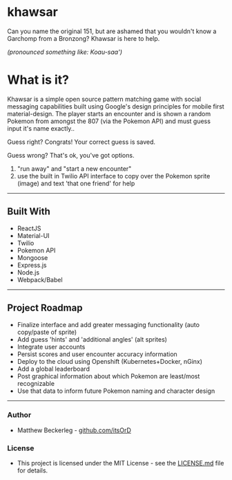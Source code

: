 # khawsar
Can you name the original 151, but are ashamed that you wouldn't know a Garchomp from a Bronzong?  Khawsar is here to help.

*(pronounced something like: Koau-saa')*

# What is it?
Khawsar is a simple open source pattern matching game with social messaging capabilities built using Google's design principles for mobile first material-design.  The player starts an encounter and is shown a random Pokemon from amongst the 807 (via the Pokemon API) and must guess input it's name exactly..

Guess right?  Congrats!  Your correct guess is saved.

Guess wrong?  That's ok, you've got options.
 1) "run away" and "start a new encounter"
 2) use the built in Twilio API interface to copy over the Pokemon sprite (image) and text 'that one friend' for help
 
 - - -
 
 ## Built With
 * ReactJS
 * Material-UI
 * Twilio
 * Pokemon API
 * Mongoose
 * Express.js
 * Node.js
 * Webpack/Babel

 - - - 

## Project Roadmap 
 - Finalize interface and add greater messaging functionality (auto copy/paste of sprite)
 - Add guess 'hints' and 'additional angles' (alt sprites)
 - Integrate user accounts 
 - Persist scores and user encounter accuracy information
 - Deploy to the cloud using Openshift (Kubernetes+Docker, nGinx)
 - Add a global leaderboard
 - Post graphical information about which Pokemon are least/most recognizable
 - Use that data to inform future Pokemon naming and character design

 - - - 


### Author
 * Matthew Beckerleg - [github.com/itsOrD](github.com/itsOrD)
 
### License
 * This project is licensed under the MIT License - see the [LICENSE.md](LICENSE.md) file for details.
